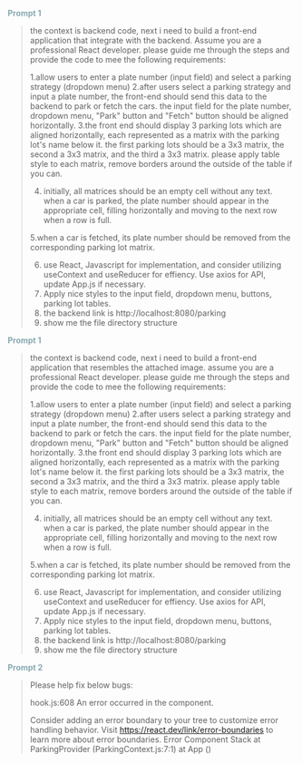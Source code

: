<span style="color:#89A8B2; font-weight:bold;">Prompt 1</span>

> the context is backend code, next i need to build a front-end application that integrate with the backend. Assume you are a professional React developer. please guide me through the steps and provide the code to mee the following requirements:
>
> 1.allow users to enter a plate number (input field) and select a parking strategy (dropdown menu)
> 2.after users select a parking strategy and input a plate number, the front-end should send this data to the backend to park or fetch the cars. the input field for the plate number, dropdown menu, "Park" button and "Fetch" button should be aligned horizontally.
> 3.the front end should display 3 parking lots which are aligned horizontally, each represented as a matrix with the parking lot's name below it. the first parking lots should be a 3x3 matrix, the second a 3x3 matrix, and the third a 3x3 matrix. please apply table style to each matrix, remove borders around the outside of the table if you can.
>
> 4. initially, all matrices should be an empty cell without any text.  when a car is parked, the plate number should appear in the appropriate cell, filling horizontally and moving to the next row when a row is full.
>
> 5.when a car is fetched, its plate number should be removed from the corresponding parking lot matrix.
>
> 6. use React, Javascript for implementation, and consider utilizing useContext and useReducer for effiency. Use axios for API, update App.js if necessary.
> 7. Apply nice styles to the input field, dropdown menu, buttons, parking lot tables.
> 8. the backend link is http://localhost:8080/parking
> 9. show me the file directory structure

<span style="color:#89A8B2; font-weight:bold;">Prompt 1</span>

> the context is backend code, next i need to build a front-end application that resembles the attached image. assume you are a professional React developer. please guide me through the steps and provide the code to mee the following requirements:
>
> 1.allow users to enter a plate number (input field) and select a parking strategy (dropdown menu)
> 2.after users select a parking strategy and input a plate number, the front-end should send this data to the backend to park or fetch the cars. the input field for the plate number, dropdown menu, "Park" button and "Fetch" button should be aligned horizontally.
> 3.the front end should display 3 parking lots which are aligned horizontally, each represented as a matrix with the parking lot's name below it. the first parking lots should be a 3x3 matrix, the second a 3x3 matrix, and the third a 3x3 matrix. please apply table style to each matrix, remove borders around the outside of the table if you can.
>
> 4. initially, all matrices should be an empty cell without any text.  when a car is parked, the plate number should appear in the appropriate cell, filling horizontally and moving to the next row when a row is full.
>
> 5.when a car is fetched, its plate number should be removed from the corresponding parking lot matrix.
>
> 6. use React, Javascript for implementation, and consider utilizing useContext and useReducer for effiency. Use axios for API, update App.js if necessary.
> 7. Apply nice styles to the input field, dropdown menu, buttons, parking lot tables.
> 8. the backend link is http://localhost:8080/parking
> 9. show me the file directory structure



<span style="color:#89A8B2; font-weight:bold;">Prompt 2</span>

> Please help fix below bugs:
>
> hook.js:608 An error occurred in the <ParkingProvider> component.
>
> Consider adding an error boundary to your tree to customize error handling behavior.
> Visit https://react.dev/link/error-boundaries to learn more about error boundaries.
>  Error Component Stack
>     at ParkingProvider (ParkingContext.js:7:1)
>     at App (<anonymous>)

